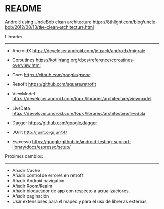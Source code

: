 # README #

Android using UncleBob clean architecture https://8thlight.com/blog/uncle-bob/2012/08/13/the-clean-architecture.html

Libraries
********************
- AndroidX https://developer.android.com/jetpack/androidx/migrate
- Coroutines https://kotlinlang.org/docs/reference/coroutines-overview.html
- Gson https://github.com/google/gsonç
- Retrofit https://github.com/square/retrofit
- ViewModel https://developer.android.com/topic/libraries/architecture/viewmodel
- LiveData https://developer.android.com/topic/libraries/architecture/livedata
- Dagger https://github.com/google/dagger

- JUnit http://junit.org/junit4/
- Espresso https://google.github.io/android-testing-support-library/docs/espresso/setup/

Proximos cambios: 
*********************************
- Añadir Cache
- Añadir control de errores en retrofit
- Añadir Android navigation
- Añadir Room/Realm
- Añadir bloqueador de app con respecto a actualizaciones.
- Añadir paginación
- Usar extensiones para el mapeo y para el uso de librerías externas